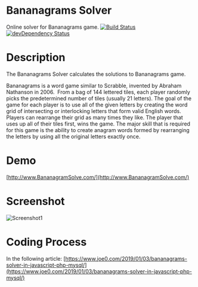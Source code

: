 # Bananagrams Solver
Online solver for Bananagrams game.
[![Build Status](https://travis-ci.org/h5bp/html5-boilerplate.svg)](https://travis-ci.org/h5bp/html5-boilerplate)
[![devDependency Status](https://david-dm.org/h5bp/html5-boilerplate/dev-status.svg)](https://david-dm.org/h5bp/html5-boilerplate#info=devDependencies)

# Description
The Bananagrams Solver calculates the solutions to Bananagrams game. 

Bananagrams is a word game similar to Scrabble, invented by Abraham Nathanson in 2006.  From a bag of 144 lettered tiles, each player randomly picks the predetermined number of tiles (usually 21 letters). The goal of the game for each player is to use all of the given letters by creating the word grid of intersecting or interlocking letters that form valid English words. Players can rearrange their grid as many times they like. The player that uses up all of their tiles first, wins the game. The major skill that is required for this game is the ability to create anagram words formed by rearranging the letters by using all the original letters exactly once.

# Demo
[http://www.BananagramSolve.com/](http://www.BananagramSolve.com/)

# Screenshot
![Screenshot1](https://www.joe0.com/wp-content/uploads/2019/01/img_5c2f6e9509391.png)

# Coding Process
In the following article:
[https://www.joe0.com/2019/01/03/bananagrams-solver-in-javascript-php-mysql/](https://www.joe0.com/2019/01/03/bananagrams-solver-in-javascript-php-mysql/)
